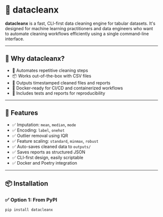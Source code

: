 # 🧼 datacleanx

**datacleanx** is a fast, CLI-first data cleaning engine for tabular datasets. It's designed for machine learning practitioners and data engineers who want to automate cleaning workflows efficiently using a single command-line interface.

---

## 🚀 Why datacleanx?

- 🔁 Automates repetitive cleaning steps
- 📦 Works out-of-the-box with CSV files
- 📁 Outputs timestamped cleaned files and reports
- 🐳 Docker-ready for CI/CD and containerized workflows
- 🧪 Includes tests and reports for reproducibility

---

## 🔧 Features

- ✅ Imputation: `mean`, `median`, `mode`
- ✅ Encoding: `label`, `onehot`
- ✅ Outlier removal using IQR
- ✅ Feature scaling: `standard`, `minmax`, `robust`
- ✅ Auto-saves cleaned data to `outputs/`
- ✅ Saves reports as structured JSON
- ✅ CLI-first design, easily scriptable
- ✅ Docker and Poetry integration

---

## 📦 Installation

### ✅ Option 1: From PyPI

```bash
pip install datacleanx
